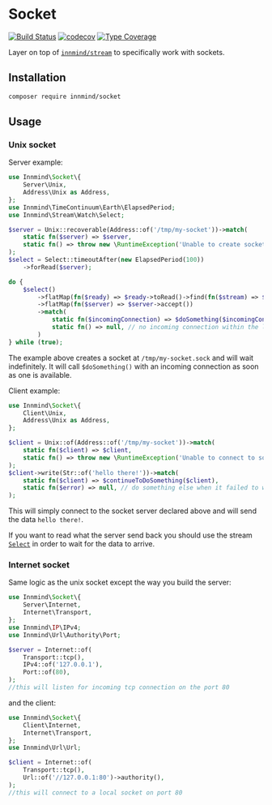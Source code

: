 # Socket

[![Build Status](https://github.com/innmind/socket/workflows/CI/badge.svg?branch=master)](https://github.com/innmind/socket/actions?query=workflow%3ACI)
[![codecov](https://codecov.io/gh/innmind/socket/branch/develop/graph/badge.svg)](https://codecov.io/gh/innmind/socket)
[![Type Coverage](https://shepherd.dev/github/innmind/socket/coverage.svg)](https://shepherd.dev/github/innmind/socket)

Layer on top of [`innmind/stream`](https://github.com/Innmind/Stream) to specifically work with sockets.

## Installation

```sh
composer require innmind/socket
```

## Usage

### Unix socket

Server example:

```php
use Innmind\Socket\{
    Server\Unix,
    Address\Unix as Address,
};
use Innmind\TimeContinuum\Earth\ElapsedPeriod;
use Innmind\Stream\Watch\Select;

$server = Unix::recoverable(Address::of('/tmp/my-socket'))->match(
    static fn($server) => $server,
    static fn() => throw new \RuntimeException('Unable to create socket'),
);
$select = Select::timeoutAfter(new ElapsedPeriod(100))
    ->forRead($server);

do {
    $select()
        ->flatMap(fn($ready) => $ready->toRead()->find(fn($stream) => $stream === $server))
        ->flatMap(fn($server) => $server->accept())
        ->match(
            static fn($incomingConnection) => $doSomething($incomingConnection),
            static fn() => null, // no incoming connection within the last 100 milliseconds
        )
} while (true);
```

The example above creates a socket at `/tmp/my-socket.sock` and will wait indefinitely. It will call `$doSomething()` with an incoming connection as soon as one is available.

Client example:

```php
use Innmind\Socket\{
    Client\Unix,
    Address\Unix as Address,
};

$client = Unix::of(Address::of('/tmp/my-socket'))->match(
    static fn($client) => $client,
    static fn() => throw new \RuntimeException('Unable to connect to socket'),
);
$client->write(Str::of('hello there!'))->match(
    static fn($client) => $continueToDoSomething($client),
    static fn($error) => null, // do something else when it failed to write to the socket
);
```

This will simply connect to the socket server declared above and will send the data `hello there!`.

If you want to read what the server send back you should use the stream [`Select`](https://github.com/Innmind/Stream#usage) in order to wait for the data to arrive.

### Internet socket

Same logic as the unix socket except the way you build the server:

```php
use Innmind\Socket\{
    Server\Internet,
    Internet\Transport,
};
use Innmind\IP\IPv4;
use Innmind\Url\Authority\Port;

$server = Internet::of(
    Transport::tcp(),
    IPv4::of('127.0.0.1'),
    Port::of(80),
);
//this will listen for incoming tcp connection on the port 80
```

and the client:

```php
use Innmind\Socket\{
    Client\Internet,
    Internet\Transport,
};
use Innmind\Url\Url;

$client = Internet::of(
    Transport::tcp(),
    Url::of('//127.0.0.1:80')->authority(),
);
//this will connect to a local socket on port 80
```

